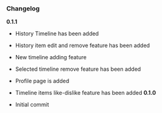 ### Changelog

**0.1.1**

* History Timeline has been added
* History item edit and remove feature has been added
* New timeline adding feature
* Selected timeline remove feature has been added
* Profile page is added
* Timeline items like-dislike feature has been added
**0.1.0**

* Initial commit
